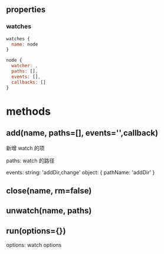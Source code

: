 
## properties

### watches

```js
watches {
  name: node
}

node {
  watcher: ,
  paths: [],
  events: [],
  callbacks: []
}

```

# methods

##   add(name, paths=[], events='',callback)
新增 watch 的项

paths: watch 的路径

events: 
  string: 'addDir,change'
  object: {
    pathName: 'addDir'
  }


## close(name, rm=false)

## unwatch(name, paths)

## run(options={})

options: watch options